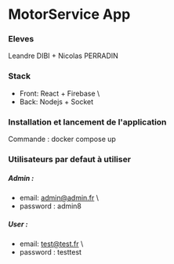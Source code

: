 # MotorService App

### Eleves
Leandre DIBI + Nicolas PERRADIN 
### Stack 

* Front: React + Firebase \
* Back: Nodejs + Socket 

### Installation et lancement de l'application
Commande : docker compose up 

### Utilisateurs par defaut à utiliser
##### Admin :
* email: admin@admin.fr \
* password : admin8

##### User  :
* email: test@test.fr \
* password : testtest

